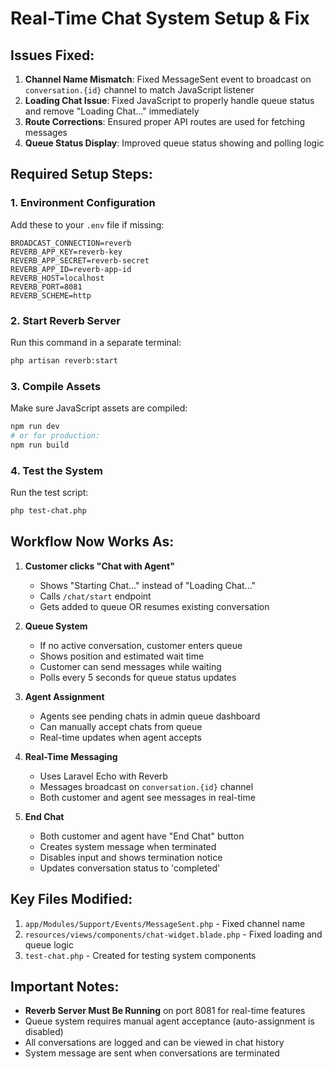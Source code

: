 # Real-Time Chat System Setup & Fix

## Issues Fixed:

1. **Channel Name Mismatch**: Fixed MessageSent event to broadcast on `conversation.{id}` channel to match JavaScript listener
2. **Loading Chat Issue**: Fixed JavaScript to properly handle queue status and remove "Loading Chat..." immediately
3. **Route Corrections**: Ensured proper API routes are used for fetching messages
4. **Queue Status Display**: Improved queue status showing and polling logic

## Required Setup Steps:

### 1. Environment Configuration
Add these to your `.env` file if missing:
```
BROADCAST_CONNECTION=reverb
REVERB_APP_KEY=reverb-key
REVERB_APP_SECRET=reverb-secret  
REVERB_APP_ID=reverb-app-id
REVERB_HOST=localhost
REVERB_PORT=8081
REVERB_SCHEME=http
```

### 2. Start Reverb Server
Run this command in a separate terminal:
```bash
php artisan reverb:start
```

### 3. Compile Assets  
Make sure JavaScript assets are compiled:
```bash
npm run dev
# or for production:
npm run build
```

### 4. Test the System
Run the test script:
```bash
php test-chat.php
```

## Workflow Now Works As:

1. **Customer clicks "Chat with Agent"**
   - Shows "Starting Chat..." instead of "Loading Chat..."
   - Calls `/chat/start` endpoint
   - Gets added to queue OR resumes existing conversation

2. **Queue System**  
   - If no active conversation, customer enters queue
   - Shows position and estimated wait time
   - Customer can send messages while waiting
   - Polls every 5 seconds for queue status updates

3. **Agent Assignment**
   - Agents see pending chats in admin queue dashboard
   - Can manually accept chats from queue
   - Real-time updates when agent accepts

4. **Real-Time Messaging**
   - Uses Laravel Echo with Reverb 
   - Messages broadcast on `conversation.{id}` channel
   - Both customer and agent see messages in real-time

5. **End Chat**
   - Both customer and agent have "End Chat" button
   - Creates system message when terminated
   - Disables input and shows termination notice
   - Updates conversation status to 'completed'

## Key Files Modified:

1. `app/Modules/Support/Events/MessageSent.php` - Fixed channel name
2. `resources/views/components/chat-widget.blade.php` - Fixed loading and queue logic
3. `test-chat.php` - Created for testing system components

## Important Notes:

- **Reverb Server Must Be Running** on port 8081 for real-time features
- Queue system requires manual agent acceptance (auto-assignment is disabled)
- All conversations are logged and can be viewed in chat history
- System message are sent when conversations are terminated